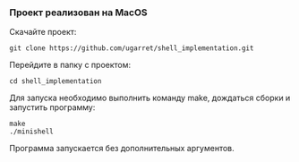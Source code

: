 ### Проект реализован на MacOS
Скачайте проект:

    git clone https://github.com/ugarret/shell_implementation.git
Перейдите в папку с проектом:

    cd shell_implementation
Для запуска необходимо выполнить команду make, дождаться сборки и запустить программу:

    make
    ./minishell
Программа запускается без дополнительных аргументов.
